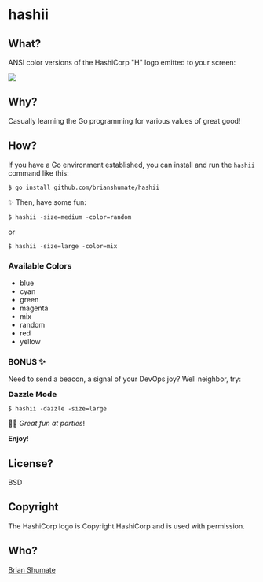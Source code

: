 # hashii

## What?

ANSI color versions of the HashiCorp "H" logo emitted to your screen:

![](https://github.com/brianshumate/hashii/blob/master/share/screenshot.png)

## Why?

Casually learning the Go programming for various values of great good!

## How?

If you have a Go environment established, you can install and run the
`hashii` command like this:

```
$ go install github.com/brianshumate/hashii
```

✨ Then, have some fun:

```
$ hashii -size=medium -color=random
```

or

```
$ hashii -size=large -color=mix
```

### Available Colors

- blue
- cyan
- green
- magenta
- mix
- random
- red
- yellow

### BONUS ✨

Need to send a beacon, a signal of your DevOps joy? Well neighbor, try:

𝗗𝗮𝘇𝘇𝗹𝗲 𝗠𝗼𝗱𝗲

```
$ hashii -dazzle -size=large
```

🎈🎉  *Great fun at parties*!

**Enjoy**!

## License?

BSD

## Copyright

The HashiCorp logo is Copyright HashiCorp and is used with permission.

## Who?

[Brian Shumate](https://github.com/brianshumate)
